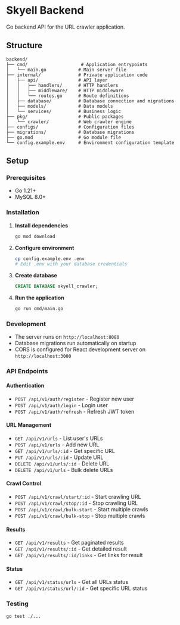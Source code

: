 # Skyell Backend

Go backend API for the URL crawler application.

## Structure

```
backend/
├── cmd/                    # Application entrypoints
│   └── main.go            # Main server file
├── internal/              # Private application code
│   ├── api/               # API layer
│   │   ├── handlers/      # HTTP handlers
│   │   ├── middleware/    # HTTP middleware
│   │   └── routes.go      # Route definitions
│   ├── database/          # Database connection and migrations
│   ├── models/            # Data models
│   └── services/          # Business logic
├── pkg/                   # Public packages
│   └── crawler/           # Web crawler engine
├── configs/               # Configuration files
├── migrations/            # Database migrations
├── go.mod                 # Go module file
└── config.example.env     # Environment configuration template
```

## Setup

### Prerequisites
- Go 1.21+
- MySQL 8.0+

### Installation

1. **Install dependencies**
   ```bash
   go mod download
   ```

2. **Configure environment**
   ```bash
   cp config.example.env .env
   # Edit .env with your database credentials
   ```

3. **Create database**
   ```sql
   CREATE DATABASE skyell_crawler;
   ```

4. **Run the application**
   ```bash
   go run cmd/main.go
   ```

### Development

- The server runs on `http://localhost:8080`
- Database migrations run automatically on startup
- CORS is configured for React development server on `http://localhost:3000`

### API Endpoints

#### Authentication
- `POST /api/v1/auth/register` - Register new user
- `POST /api/v1/auth/login` - Login user
- `POST /api/v1/auth/refresh` - Refresh JWT token

#### URL Management
- `GET /api/v1/urls` - List user's URLs
- `POST /api/v1/urls` - Add new URL
- `GET /api/v1/urls/:id` - Get specific URL
- `PUT /api/v1/urls/:id` - Update URL
- `DELETE /api/v1/urls/:id` - Delete URL
- `DELETE /api/v1/urls` - Bulk delete URLs

#### Crawl Control
- `POST /api/v1/crawl/start/:id` - Start crawling URL
- `POST /api/v1/crawl/stop/:id` - Stop crawling URL
- `POST /api/v1/crawl/bulk-start` - Start multiple crawls
- `POST /api/v1/crawl/bulk-stop` - Stop multiple crawls

#### Results
- `GET /api/v1/results` - Get paginated results
- `GET /api/v1/results/:id` - Get detailed result
- `GET /api/v1/results/:id/links` - Get links for result

#### Status
- `GET /api/v1/status/urls` - Get all URLs status
- `GET /api/v1/status/url/:id` - Get specific URL status

### Testing

```bash
go test ./...
``` 